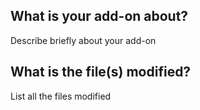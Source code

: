 
## What is your add-on about?

Describe briefly about your add-on

## What is the file(s) modified?

List all the files modified
